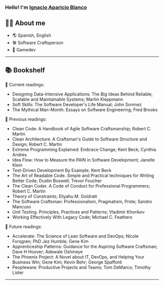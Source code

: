 ### Hello! I'm [Ignacio Aparicio Blanco](www.linkedin.com/in/ignacio-aparicio-blanco)

## 👨‍💻 About me
* 🌎 Spanish, English
* 🛠️ Software Craftsperson
* 👾 Gamedev

---

## 📚 Bookshelf

📖 Current readings:

* Designing Data-Intensive Applications: The Big Ideas Behind Reliable, Scalable and Maintainable Systems; Martin Kleppmann
* Soft Skills: The Software Developer's Life Manual; John Sonmez
* The Mythical Man-Month: Essays on Software Engineering; Fred Brooks

📕 Previous readings:

* Clean Code: A Handbook of Agile Software Craftsmanship; Robert C. Martin
* Clean Architecture: A Craftsman's Guide to Software Structure and Design; Robert C. Martin
* Extreme Programming Explained: Embrace Change; Kent Beck; Cynthia Andres
* Idea Flow: How to Measure the PAIN in Software Development; Janelle Klein
* Test-Driven Development By Example; Kent Beck
* The Art of Readable Code. Simple and Practical techniques for Writing Better Code; Dustin Boswell; Trevor Foucher
* The Clean Coder. A Code of Conduct for Professional Programmers; Robert C. Martin
* Theory of Constraints; Eliyahu M. Goldratt
* The Software Craftsman: Professionalism, Pragmatism, Pride; Sandro Mancuso
* Unit Testing. Principles, Practices and Patterns; Vladimir Khorikov
* Working Effectively With Legacy Code; Michael C. Feathers

🔮 Future readings:

* Accelerate: The Science of Lean Software and DevOps; Nicole Forsgren; PhD Jez Humble; Gene Kim
* Apprenticeship Patterns: Guidance for the Aspiring Software Craftsman; Dave H Hoover; Adewale Oshineye
* The Phoenix Project: A Novel about IT, DevOps, and Helping Your Business Win; Gene Kim; Kevin Behr; George Spafford
* Peopleware: Productive Projects and Teams; Tom DeMarco; Timothy Lister

---
